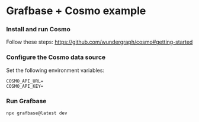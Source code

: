 # Grafbase + Cosmo example

### Install and run Cosmo
Follow these steps:
https://github.com/wundergraph/cosmo#getting-started

### Configure the Cosmo data source

Set the following environment variables:

```
COSMO_API_URL=
COSMO_API_KEY=
```

### Run Grafbase

```
npx grafbase@latest dev
```

